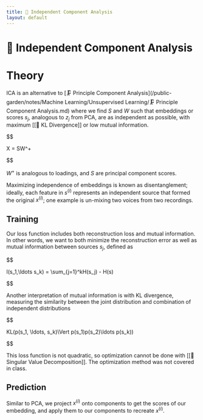 ```yaml
---
title: 🍝 Independent Component Analysis
layout: default
---
```


# 🍝 Independent Component Analysis

# Theory
ICA is an alternative to [🗜️ Principle Component Analysis](/public-garden/notes/Machine Learning/Unsupervised Learning/🗜️ Principle Component Analysis.md) where we find $S$ and $W$ such that embeddings or scores $s_j$, analogous to $z_j$ from PCA, are as independent as possible, with maximum [[📏 KL Divergence]] or low mutual information.

$$

 X = SW^+ 

$$

$W^+$ is analogous to loadings, and $S$ are principal component scores.

Maximizing independence of embeddings is known as disentanglement; ideally, each feature in $s^{(i)}$ represents an independent source that formed the original $x^{(i)}$; one example is un-mixing two voices from two recordings.

## Training
Our loss function includes both reconstruction loss and mutual information. In other words, we want to both minimize the reconstruction error as well as mutual information between sources $s_j$, defined as 

$$

I(s_1,\ldots s_k) = \sum_{j=1}^kH(s_j) - H(s)

$$

Another interpretation of mutual information is with KL divergence, measuring the similarity between the joint distribution and combination of independent distributions 

$$

KL(p(s_1, \ldots, s_k)\Vert p(s_1)p(s_2)\ldots p(s_k))

$$

This loss function is not quadratic, so optimization cannot be done with [[📎 Singular Value Decomposition]]. The optimization method was not covered in class.

## Prediction
Similar to PCA, we project $x^{(i)}$ onto components to get the scores of our embedding, and apply them to our components to recreate $x^{(i)}$.